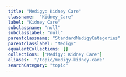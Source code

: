```yaml
--- 
 title: "Medigy: Kidney Care" 
 classname:  "Kidney_Care" 
 label: "Kidney Care" 
 subclassname: "null" 
 subclasslabel: "null" 
 parentclassname: "StandardMedigyCategories" 
 parentclasslabel: "Medigy" 
 equalentCollections: [] 
 collections: ['Medigy: Kidney Care']
 aliases:  "/topic/medigy-kidney-care"  
 searchCategory: "topic" 
---
```

